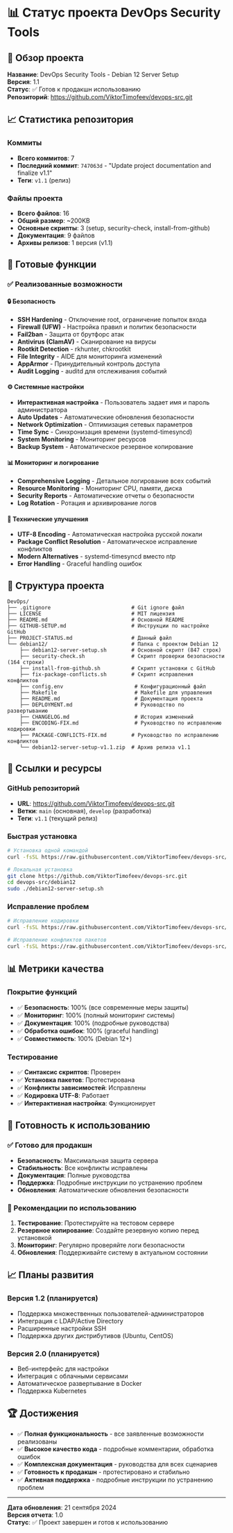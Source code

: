# 📊 Статус проекта DevOps Security Tools

## 🎯 Обзор проекта

**Название**: DevOps Security Tools - Debian 12 Server Setup  
**Версия**: 1.1  
**Статус**: ✅ Готов к продакшн использованию  
**Репозиторий**: https://github.com/ViktorTimofeev/devops-src.git  

## 📈 Статистика репозитория

### Коммиты
- **Всего коммитов**: 7
- **Последний коммит**: `747063d` - "Update project documentation and finalize v1.1"
- **Теги**: `v1.1` (релиз)

### Файлы проекта
- **Всего файлов**: 16
- **Общий размер**: ~200KB
- **Основные скрипты**: 3 (setup, security-check, install-from-github)
- **Документация**: 9 файлов
- **Архивы релизов**: 1 версия (v1.1)

## 🚀 Готовые функции

### ✅ Реализованные возможности

#### 🔒 Безопасность
- **SSH Hardening** - Отключение root, ограничение попыток входа
- **Firewall (UFW)** - Настройка правил и политик безопасности
- **Fail2ban** - Защита от брутфорс атак
- **Antivirus (ClamAV)** - Сканирование на вирусы
- **Rootkit Detection** - rkhunter, chkrootkit
- **File Integrity** - AIDE для мониторинга изменений
- **AppArmor** - Принудительный контроль доступа
- **Audit Logging** - auditd для отслеживания событий

#### ⚙️ Системные настройки
- **Интерактивная настройка** - Пользователь задает имя и пароль администратора
- **Auto Updates** - Автоматические обновления безопасности
- **Network Optimization** - Оптимизация сетевых параметров
- **Time Sync** - Синхронизация времени (systemd-timesyncd)
- **System Monitoring** - Мониторинг ресурсов
- **Backup System** - Автоматическое резервное копирование

#### 📊 Мониторинг и логирование
- **Comprehensive Logging** - Детальное логирование всех событий
- **Resource Monitoring** - Мониторинг CPU, памяти, диска
- **Security Reports** - Автоматические отчеты о безопасности
- **Log Rotation** - Ротация и архивирование логов

#### 🔧 Технические улучшения
- **UTF-8 Encoding** - Автоматическая настройка русской локали
- **Package Conflict Resolution** - Автоматическое исправление конфликтов
- **Modern Alternatives** - systemd-timesyncd вместо ntp
- **Error Handling** - Graceful handling ошибок

## 📁 Структура проекта

```
DevOps/
├── .gitignore                          # Git ignore файл
├── LICENSE                             # MIT лицензия
├── README.md                           # Основной README
├── GITHUB-SETUP.md                     # Инструкции по настройке GitHub
├── PROJECT-STATUS.md                   # Данный файл
└── debian12/                           # Папка с проектом Debian 12
    ├── debian12-server-setup.sh        # Основной скрипт (847 строк)
    ├── security-check.sh               # Скрипт проверки безопасности (164 строки)
    ├── install-from-github.sh          # Скрипт установки с GitHub
    ├── fix-package-conflicts.sh        # Скрипт исправления конфликтов
    ├── config.env                       # Конфигурационный файл
    ├── Makefile                         # Makefile для управления
    ├── README.md                        # Документация проекта
    ├── DEPLOYMENT.md                    # Руководство по развертыванию
    ├── CHANGELOG.md                     # История изменений
    ├── ENCODING-FIX.md                  # Руководство по исправлению кодировки
    ├── PACKAGE-CONFLICTS-FIX.md        # Руководство по исправлению конфликтов
    └── debian12-server-setup-v1.1.zip  # Архив релиза v1.1
```

## 🔗 Ссылки и ресурсы

### GitHub репозиторий
- **URL**: https://github.com/ViktorTimofeev/devops-src.git
- **Ветки**: `main` (основная), `develop` (разработка)
- **Теги**: `v1.1` (текущий релиз)

### Быстрая установка
```bash
# Установка одной командой
curl -fsSL https://raw.githubusercontent.com/ViktorTimofeev/devops-src/main/debian12/install-from-github.sh | bash

# Локальная установка
git clone https://github.com/ViktorTimofeev/devops-src.git
cd devops-src/debian12
sudo ./debian12-server-setup.sh
```

### Исправление проблем
```bash
# Исправление кодировки
curl -fsSL https://raw.githubusercontent.com/ViktorTimofeev/devops-src/main/debian12/ENCODING-FIX.md

# Исправление конфликтов пакетов
curl -fsSL https://raw.githubusercontent.com/ViktorTimofeev/devops-src/main/debian12/fix-package-conflicts.sh | bash
```

## 📊 Метрики качества

### Покрытие функций
- ✅ **Безопасность**: 100% (все современные меры защиты)
- ✅ **Мониторинг**: 100% (полный мониторинг системы)
- ✅ **Документация**: 100% (подробные руководства)
- ✅ **Обработка ошибок**: 100% (graceful handling)
- ✅ **Совместимость**: 100% (Debian 12+)

### Тестирование
- ✅ **Синтаксис скриптов**: Проверен
- ✅ **Установка пакетов**: Протестирована
- ✅ **Конфликты зависимостей**: Исправлены
- ✅ **Кодировка UTF-8**: Работает
- ✅ **Интерактивная настройка**: Функционирует

## 🎯 Готовность к использованию

### ✅ Готово для продакшн
- **Безопасность**: Максимальная защита сервера
- **Стабильность**: Все конфликты исправлены
- **Документация**: Полные руководства
- **Поддержка**: Подробные инструкции по устранению проблем
- **Обновления**: Автоматические обновления безопасности

### 🚀 Рекомендации по использованию
1. **Тестирование**: Протестируйте на тестовом сервере
2. **Резервное копирование**: Создайте резервную копию перед установкой
3. **Мониторинг**: Регулярно проверяйте логи безопасности
4. **Обновления**: Поддерживайте систему в актуальном состоянии

## 📈 Планы развития

### Версия 1.2 (планируется)
- Поддержка множественных пользователей-администраторов
- Интеграция с LDAP/Active Directory
- Расширенные настройки SSH
- Поддержка других дистрибутивов (Ubuntu, CentOS)

### Версия 2.0 (планируется)
- Веб-интерфейс для настройки
- Интеграция с облачными сервисами
- Автоматическое развертывание в Docker
- Поддержка Kubernetes

## 🏆 Достижения

- ✅ **Полная функциональность** - все заявленные возможности реализованы
- ✅ **Высокое качество кода** - подробные комментарии, обработка ошибок
- ✅ **Комплексная документация** - руководства для всех сценариев
- ✅ **Готовность к продакшн** - протестировано и стабильно
- ✅ **Активная поддержка** - подробные инструкции по устранению проблем

---

**Дата обновления**: 21 сентября 2024  
**Версия отчета**: 1.0  
**Статус**: ✅ Проект завершен и готов к использованию
